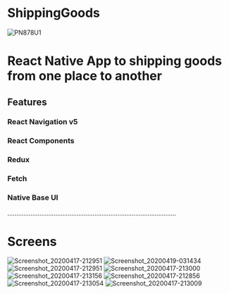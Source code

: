 # ShippingGoods

![PN878U1](https://user-images.githubusercontent.com/42911937/79677468-27525f80-81f2-11ea-9d33-c86ca39b8cac.jpg)
<html>
<h1>
React Native App to shipping goods from one place to another
</h1>
<h2>Features</h2>
<h3>React Navigation v5</h3>
<h3>React Components </h3>
<h3>Redux</h3>
<h3>Fetch</h3>
<h3>Native Base UI</h3>
<p>
...............................................................................................
</p>
<h1>
Screens
</h1>

</html>

![Screenshot_20200417-212951](https://user-images.githubusercontent.com/42911937/79677480-3e914d00-81f2-11ea-804c-050fb0d7a76c.jpg)
![Screenshot_20200419-031434](https://user-images.githubusercontent.com/42911937/79677719-916c0400-81f4-11ea-94b2-fd757bfa1bd8.jpg)
![Screenshot_20200417-212951](https://user-images.githubusercontent.com/42911937/79677482-3f29e380-81f2-11ea-857d-5f0af4b57e69.jpg)
![Screenshot_20200417-213000](https://user-images.githubusercontent.com/42911937/79677484-418c3d80-81f2-11ea-8056-7799ac972024.jpg)
![Screenshot_20200417-213156](https://user-images.githubusercontent.com/42911937/79677483-40f3a700-81f2-11ea-850b-a0a6a51f8815.jpg)
![Screenshot_20200417-212856](https://user-images.githubusercontent.com/42911937/79677487-44872e00-81f2-11ea-9b66-e2182008080b.jpg)
![Screenshot_20200417-213054](https://user-images.githubusercontent.com/42911937/79677490-4650f180-81f2-11ea-9914-7199f16c1a08.jpg)
![Screenshot_20200417-213009](https://user-images.githubusercontent.com/42911937/79677491-481ab500-81f2-11ea-8b2b-432dfd91dd99.jpg)
